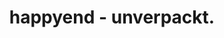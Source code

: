 ---
title: "happyend - unverpackt."
url: /leutkirch-im-allgaeu/happyend-unverpackt/
shop: Supermarkt
---